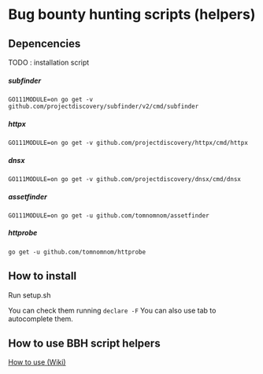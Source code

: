 # Bug bounty hunting scripts (helpers)


## Depencencies 

TODO : installation script

##### subfinder
``GO111MODULE=on go get -v github.com/projectdiscovery/subfinder/v2/cmd/subfinder``

##### httpx 
``GO111MODULE=on go get -v github.com/projectdiscovery/httpx/cmd/httpx``

##### dnsx 
``GO111MODULE=on go get -v github.com/projectdiscovery/dnsx/cmd/dnsx``

##### assetfinder 
``GO111MODULE=on go get -u github.com/tomnomnom/assetfinder`` 

##### httprobe
``go get -u github.com/tomnomnom/httprobe``

## How to install

Run setup.sh

You can check them running `declare -F` 
You can also use tab to autocomplete them. 


## How to use BBH script helpers 

[How to use (Wiki)](https://github.com/pdelteil/Bug-bounty-hunting-scripts/wiki/How-to-use-the-scripts)

